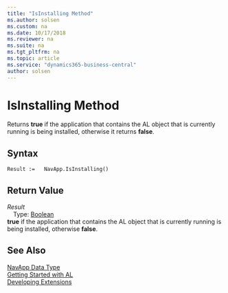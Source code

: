 ```yaml
---
title: "IsInstalling Method"
ms.author: solsen
ms.custom: na
ms.date: 10/17/2018
ms.reviewer: na
ms.suite: na
ms.tgt_pltfrm: na
ms.topic: article
ms.service: "dynamics365-business-central"
author: solsen
---
```

[//]: # (START>DO_NOT_EDIT)
[//]: # (IMPORTANT:Do not edit any of the content between here and the END>DO_NOT_EDIT.)
[//]: # (Any modifications should be made in the .xml files in the ModernDev repo.)
# IsInstalling Method
Returns **true** if the application that contains the AL object that is currently running is being installed, otherwise it returns **false**.

## Syntax
```
Result :=   NavApp.IsInstalling()
```


## Return Value
*Result*  
&emsp;Type: [Boolean](../boolean/boolean-data-type.md)  
**true** if the application that contains the AL object that is currently running is being installed, otherwise **false**.  


[//]: # (IMPORTANT: END>DO_NOT_EDIT)
## See Also
[NavApp Data Type](navapp-data-type.md)  
[Getting Started with AL](../devenv-get-started.md)  
[Developing Extensions](../devenv-dev-overview.md)